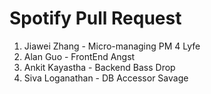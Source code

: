 # Spotify Pull Request

 1. Jiawei Zhang - Micro-managing PM 4 Lyfe
 2. Alan Guo - FrontEnd Angst
 3. Ankit Kayastha - Backend Bass Drop
 4. Siva Loganathan - DB Accessor Savage




